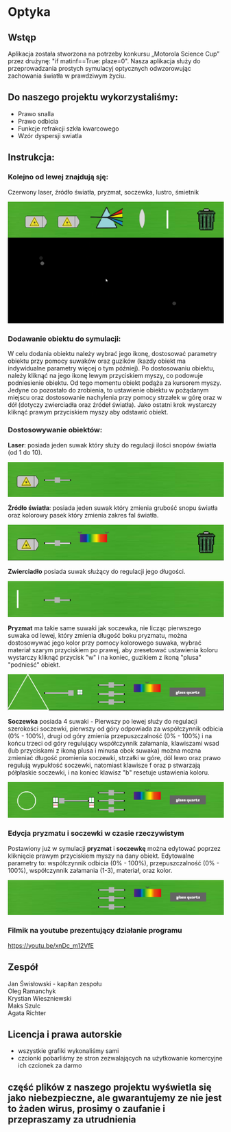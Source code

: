 # Optyka

## Wstęp
Aplikacja została stworzona na potrzeby konkursu „Motorola Science Cup” przez drużynę: "if matinf==True: plaze=0".
Nasza aplikacja służy do przeprowadzania prostych symulacyj optycznych odwzorowując zachowania światła w prawdziwym życiu. 


## Do naszego projektu wykorzystaliśmy:
- Prawo snalla
- Prawo odbicia
- Funkcje refrakcji szkła kwarcowego
- Wzór dyspersji swiatla

## Instrukcja:
### Kolejno od lewej znajdują sję:
Czerwony laser, źródło światła, pryzmat, soczewka, lustro, śmietnik

![title](Readme/image.png)

### Dodawanie obiektu do symulacji:
W celu dodania obiektu należy wybrać jego ikonę, dostosować parametry obiektu przy pomocy suwaków oraz guzików (kazdy obiekt ma indywidualne parametry więcej o tym później). Po dostosowaniu obiektu, należy kliknąć na jego ikonę lewym przyciskiem myszy, co podowuje podniesienie obiektu. Od tego momentu obiekt podąża za kursorem myszy. Jedyne co pozostało do zrobienia, to ustawienie obiektu w pożądanym miejscu oraz dostosowanie nachylenia przy pomocy strzałek w górę oraz w dół (dotyczy zwierciadła oraz źródeł światła). Jako ostatni krok wystarczy kliknąć prawym przyciskiem myszy aby odstawić obiekt.


### Dostosowywanie obiektów:
**Laser**: posiada jeden suwak który służy do regulacji ilości snopów światła (od 1 do 10).

![title](Readme/lazer.PNG)

**Żródło światła**: posiada jeden suwak  który zmienia grubość snopu światła oraz kolorowy pasek który zmienia zakres fal światła.

![title](Readme/ZS1.PNG)

**Zwierciadło** posiada suwak służący do regulacji jego
długości.

![title](Readme/ZW.PNG)

**Pryzmat** ma takie same suwaki jak soczewka, nie licząc pierwszego suwaka od lewej, który zmienia długość boku pryzmatu, można dostosowywać jego kolor przy pomocy kolorowego suwaka, wybrać materiał szarym przyciskiem po prawej, aby zresetować ustawienia koloru wystarczy kliknąć przycisk "w" i na koniec, guzikiem z ikoną "plusa" "podnieść" obiekt.

![title](Readme/Przechwytywanie.PNG)

**Soczewka** posiada 4 suwaki - Pierwszy po lewej służy do regulacji szerokości soczewki, pierwszy od góry odpowiada za współczynnik odbicia (0% - 100%), drugi od góry zmienia przepuszczalność (0% - 100%) i na końcu trzeci od góry regulujący współczynnik załamania, klawiszami wsad (lub przyciskami z ikoną plusa i minusa obok suwaka) można mozna zmieniać długość promienia soczewki, strzałki w góre, dól lewo oraz prawo regulują wypukłość soczewki, natomiast klawisze f oraz p stwarzają półpłaskie soczewki, i na koniec klawisz "b" resetuje ustawienia koloru.

![title](Readme/Przechwytywanie6.PNG)

### Edycja pryzmatu i soczewki w czasie rzeczywistym
Postawiony już w symulacji **pryzmat** i **soczewkę** można edytować poprzez kliknięcie prawym przyciskiem myszy na dany obiekt. Edytowalne parametry to: współczynnik odbicia (0% - 100%), przepuszczalność (0% - 100%), współczynnik załamania (1-3), materiał, oraz kolor.

![title](Readme/Przechwytywanie5.PNG)

### Filmik na youtube prezentujący działanie programu
https://youtu.be/xnDc_m12VfE

## Zespół
Jan Świsłowski - kapitan zespołu  
Oleg Ramanchyk  
Krystian Wieszniewski  
Maks Szulc   
Agata Richter

## Licencja i prawa autorskie
- wszystkie grafiki wykonaliśmy sami
- czcionki pobarliśmy ze stron zezwalających na użytkowanie komercyjne ich czcionek za darmo

## część plików z naszego projektu wyświetla się jako niebezpieczne, ale gwarantujemy ze nie jest to żaden wirus, prosimy o zaufanie i przepraszamy za utrudnienia








